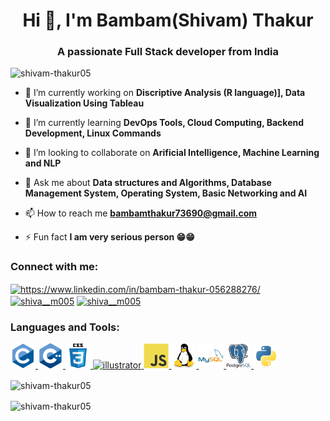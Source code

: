 <h1 align="center">Hi 👋, I'm Bambam(Shivam) Thakur</h1>
<h3 align="center">A passionate Full Stack developer from India</h3>

<p align="left"> <img src="https://komarev.com/ghpvc/?username=shivam-thakur05&label=Profile%20views&color=0e75b6&style=flat" alt="shivam-thakur05" /> </p>

- 🔭 I’m currently working on **Discriptive Analysis (R language)], Data Visualization Using Tableau**

- 🌱 I’m currently learning **DevOps Tools, Cloud Computing, Backend Development, Linux Commands**

- 👯 I’m looking to collaborate on **Arificial Intelligence, Machine Learning and NLP**

- 💬 Ask me about **Data structures and Algorithms, Database Management System, Operating System, Basic Networking and AI**

- 📫 How to reach me **bambamthakur73690@gmail.com**

- ⚡ Fun fact **I am very serious person 😁😁**

<h3 align="left">Connect with me:</h3>
<p align="left">
<a href="https://linkedin.com/in/bambamthakur" target="blank"><img align="center" src="https://raw.githubusercontent.com/rahuldkjain/github-profile-readme-generator/master/src/images/icons/Social/linked-in-alt.svg" alt="https://www.linkedin.com/in/bambam-thakur-056288276/" height="30" width="40" /></a>
<a href="https://instagram.com/shiva__m005" target="blank"><img align="center" src="https://raw.githubusercontent.com/rahuldkjain/github-profile-readme-generator/master/src/images/icons/Social/instagram.svg" alt="shiva__m005" height="30" width="40" /></a>
<a href="https://x.com/shiva__m005" target="blank"><img align="center" src="https://raw.githubusercontent.com/rahuldkjain/github-profile-readme-generator/master/src/images/icons/Social/twitter.svg" alt="shiva__m005" height="30" width="40" /></a>
  
</p>

<h3 align="left">Languages and Tools:</h3>
<p align="left"> <a href="https://www.cprogramming.com/" target="_blank" rel="noreferrer"> <img src="https://raw.githubusercontent.com/devicons/devicon/master/icons/c/c-original.svg" alt="c" width="40" height="40"/> </a> <a href="https://www.w3schools.com/cpp/" target="_blank" rel="noreferrer"> <img src="https://raw.githubusercontent.com/devicons/devicon/master/icons/cplusplus/cplusplus-original.svg" alt="cplusplus" width="40" height="40"/> </a> <a href="https://www.w3schools.com/css/" target="_blank" rel="noreferrer"> <img src="https://raw.githubusercontent.com/devicons/devicon/master/icons/css3/css3-original-wordmark.svg" alt="css3" width="40" height="40"/> </a> <a href="https://www.adobe.com/in/products/illustrator.html" target="_blank" rel="noreferrer"> <img src="https://www.vectorlogo.zone/logos/adobe_illustrator/adobe_illustrator-icon.svg" alt="illustrator" width="40" height="40"/> </a> <a href="https://developer.mozilla.org/en-US/docs/Web/JavaScript" target="_blank" rel="noreferrer"> <img src="https://raw.githubusercontent.com/devicons/devicon/master/icons/javascript/javascript-original.svg" alt="javascript" width="40" height="40"/> </a> <a href="https://www.linux.org/" target="_blank" rel="noreferrer"> <img src="https://raw.githubusercontent.com/devicons/devicon/master/icons/linux/linux-original.svg" alt="linux" width="40" height="40"/> </a> <a href="https://www.mysql.com/" target="_blank" rel="noreferrer"> <img src="https://raw.githubusercontent.com/devicons/devicon/master/icons/mysql/mysql-original-wordmark.svg" alt="mysql" width="40" height="40"/> </a> <a href="https://www.postgresql.org" target="_blank" rel="noreferrer"> <img src="https://raw.githubusercontent.com/devicons/devicon/master/icons/postgresql/postgresql-original-wordmark.svg" alt="postgresql" width="40" height="40"/> </a> <a href="https://www.python.org" target="_blank" rel="noreferrer"> <img src="https://raw.githubusercontent.com/devicons/devicon/master/icons/python/python-original.svg" alt="python" width="40" height="40"/> </a> </p>

<p><img align="center" src="https://github-readme-stats.vercel.app/api/top-langs?username=shivam-thakur05&show_icons=true&locale=en&layout=compact" alt="shivam-thakur05" /></p>

<p><img align="center" src="https://github-readme-streak-stats.herokuapp.com/?user=shivam-thakur05&" alt="shivam-thakur05" /></p>
